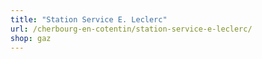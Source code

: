 ```yaml
---
title: "Station Service E. Leclerc"
url: /cherbourg-en-cotentin/station-service-e-leclerc/
shop: gaz
---
```

